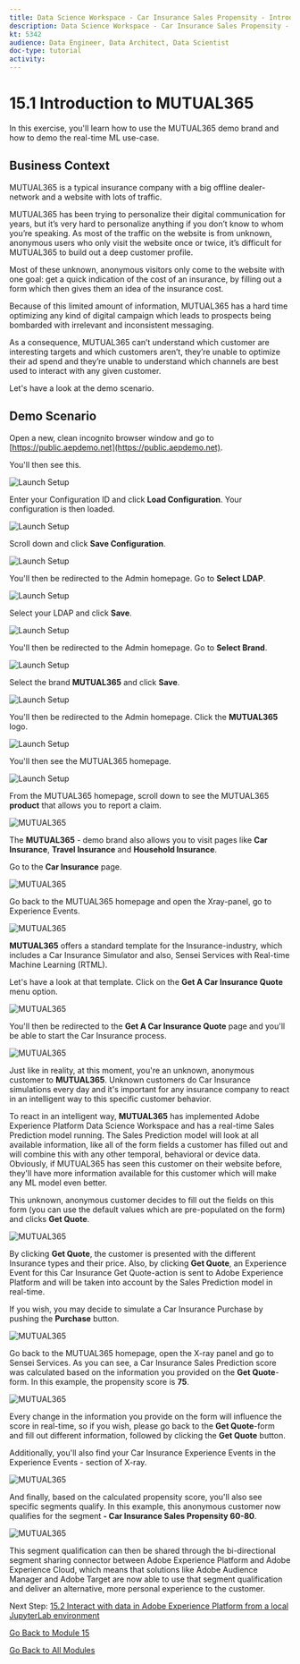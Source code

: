 ```yaml
---
title: Data Science Workspace - Car Insurance Sales Propensity - Introduction to MUTUAL365
description: Data Science Workspace - Car Insurance Sales Propensity - Introduction to MUTUAL365
kt: 5342
audience: Data Engineer, Data Architect, Data Scientist
doc-type: tutorial
activity: 
---
```


# 15.1 Introduction to MUTUAL365

In this exercise, you'll learn how to use the MUTUAL365 demo brand and how to demo the real-time ML use-case.

## Business Context

MUTUAL365 is a typical insurance company with a big offline dealer-network and a website with lots of traffic.

MUTUAL365 has been trying to personalize their digital communication for years, but it’s very hard to personalize anything if you don’t know to whom you’re speaking. As most of the traffic on the website is from unknown, anonymous users who only visit the website once or twice, it’s difficult for MUTUAL365 to build out a deep customer profile.

Most of these unknown, anonymous visitors only come to the website with one goal: get a quick indication of the cost of an insurance, by filling out a form which then gives them an idea of the insurance cost.

Because of this limited amount of information, MUTUAL365 has a hard time optimizing any kind of digital campaign which leads to prospects being bombarded with irrelevant and inconsistent messaging.

As a consequence, MUTUAL365 can’t understand which customer are interesting targets and which customers aren’t, they’re unable to optimize their ad spend and they’re unable to understand which channels are best used to interact with any given customer.

Let's have a look at the demo scenario.

## Demo Scenario

Open a new, clean incognito browser window and go to [https://public.aepdemo.net](https://public.aepdemo.net). 

You'll then see this. 

![Launch Setup](./images/demo1.png)

Enter your Configuration ID and click **Load Configuration**. Your configuration is then loaded.

![Launch Setup](./images/demo2.png)

Scroll down and click **Save Configuration**.

![Launch Setup](./images/demo3.png)

You'll then be redirected to the Admin homepage. Go to **Select LDAP**.

![Launch Setup](./images/demo4.png)

Select your LDAP and click **Save**.

![Launch Setup](./images/demo5.png)

You'll then be redirected to the Admin homepage. Go to **Select Brand**.

![Launch Setup](./images/demo6.png)

Select the brand **MUTUAL365** and click **Save**.

![Launch Setup](./images/demo7.png)

You'll then be redirected to the Admin homepage. Click the **MUTUAL365** logo.

![Launch Setup](./images/demo8.png)

You'll then see the MUTUAL365 homepage.

![Launch Setup](./images/demo9.png)

From the MUTUAL365 homepage, scroll down to see the MUTUAL365 **product** that allows you to report a claim.

![MUTUAL365](./images/5.png)

The **MUTUAL365** - demo brand also allows you to visit pages like **Car Insurance**, **Travel Insurance** and **Household Insurance**.

Go to the **Car Insurance** page.

![MUTUAL365](./images/6.png)

Go back to the MUTUAL365 homepage and open the Xray-panel, go to Experience Events.

![MUTUAL365](./images/6a.png)

**MUTUAL365** offers a standard template for the Insurance-industry, which includes a Car Insurance Simulator and also, Sensei Services with Real-time Machine Learning (RTML).

Let's have a look at that template. Click on the **Get A Car Insurance Quote** menu option.

![MUTUAL365](./images/7a.png)

You'll then be redirected to the **Get A Car Insurance Quote** page and you'll be able to start the Car Insurance process.

![MUTUAL365](./images/7b.png)

Just like in reality, at this moment, you're an unknown, anonymous customer to **MUTUAL365**. Unknown customers do Car Insurance simulations every day and it's important for any insurance company to react in an intelligent way to this specific customer behavior.

To react in an intelligent way, **MUTUAL365** has implemented Adobe Experience Platform Data Science Workspace and has a real-time Sales Prediction model running. The Sales Prediction model will look at all available information, like all of the form fields a customer has filled out and will combine this with any other temporal, behavioral or device data. Obviously, if MUTUAL365 has seen this customer on their website before, they'll have more information available for this customer which will make any ML model even better.

This unknown, anonymous customer decides to fill out the fields on this form (you can use the default values which are pre-populated on the form) and clicks **Get Quote**.

![MUTUAL365](./images/7c.png)

By clicking **Get Quote**, the customer is presented with the different Insurance types and their price.
Also, by clicking **Get Quote**, an Experience Event for this Car Insurance Get Quote-action is sent to Adobe Experience Platform and will be taken into account by the Sales Prediction model in real-time.

If you wish, you may decide to simulate a Car Insurance Purchase by pushing the **Purchase** button.

![MUTUAL365](./images/7cp.png)

Go back to the MUTUAL365 homepage, open the X-ray panel and go to Sensei Services.
As you can see, a Car Insurance Sales Prediction score was calculated based on the information you provided on the **Get Quote**-form. In this example, the propensity score is **75**.

![MUTUAL365](./images/7d.png)

Every change in the information you provide on the form will influence the score in real-time, so if you wish, please go back to the **Get Quote**-form and fill out different information, followed by clicking the **Get Quote** button.

Additionally, you'll also find your Car Insurance Experience Events in the Experience Events - section of X-ray.

![MUTUAL365](./images/9.png)

And finally, based on the calculated propensity score, you'll also see specific segments qualify. In this example, this anonymous customer now qualifies for the segment **- Car Insurance Sales Propensity 60-80**.

![MUTUAL365](./images/8.png)

This segment qualification can then be shared through the bi-directional segment sharing connector between Adobe Experience Platform and Adobe Experience Cloud, which means that solutions like Adobe Audience Manager and Adobe Target are now able to use that segment qualification and deliver an alternative, more personal experience to the customer.

Next Step: [15.2 Interact with data in Adobe Experience Platform from a local JupyterLab environment](./ex2.md)

[Go Back to Module 15](./data-science-workspace-car-insurance-sales-propensity.md)

[Go Back to All Modules](../../overview.md)
